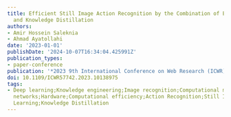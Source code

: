 ```yaml
---
title: Efficient Still Image Action Recognition by the Combination of Ensemble Learning
  and Knowledge Distillation
authors:
- Amir Hossein Saleknia
- Ahmad Ayatollahi
date: '2023-01-01'
publishDate: '2024-10-07T16:34:04.425991Z'
publication_types:
- paper-conference
publication: '*2023 9th International Conference on Web Research (ICWR)*'
doi: 10.1109/ICWR57742.2023.10138975
tags:
- Deep learning;Knowledge engineering;Image recognition;Computational modeling;Neural
  networks;Hardware;Computational efficiency;Action Recognition;Still Image;Ensemble
  Learning;Knowledge Distillation
---
```

